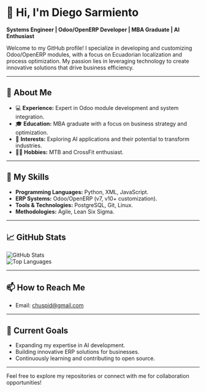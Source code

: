# 👋 Hi, I'm Diego Sarmiento  
**Systems Engineer | Odoo/OpenERP Developer | MBA Graduate | AI Enthusiast**

Welcome to my GitHub profile! I specialize in developing and customizing Odoo/OpenERP modules, with a focus on Ecuadorian localization and process optimization. My passion lies in leveraging technology to create innovative solutions that drive business efficiency.  

---

## 🚀 About Me  
- 💻 **Experience:** Expert in Odoo module development and system integration.  
- 🎓 **Education:** MBA graduate with a focus on business strategy and optimization.  
- 🤖 **Interests:** Exploring AI applications and their potential to transform industries.  
- 🚴‍♂️ **Hobbies:** MTB and CrossFit enthusiast.  

---

## 🌟 My Skills  
- **Programming Languages:** Python, XML, JavaScript.  
- **ERP Systems:** Odoo/OpenERP (v7, v10+ customization).  
- **Tools & Technologies:** PostgreSQL, Git, Linux.  
- **Methodologies:** Agile, Lean Six Sigma.  

---

## 📈 GitHub Stats  
![GitHub Stats](https://github-readme-stats.vercel.app/api?username=chuspi&show_icons=true&theme=default)  
![Top Languages](https://github-readme-stats.vercel.app/api/top-langs/?username=chuspi&layout=compact)

---

## 📫 How to Reach Me    
- Email: [chuspid@gmail.com](mailto:chuspid@gmail.com)

---

## 🌱 Current Goals  
- Expanding my expertise in AI development.  
- Building innovative ERP solutions for businesses.  
- Continuously learning and contributing to open source.  

---

Feel free to explore my repositories or connect with me for collaboration opportunities!

